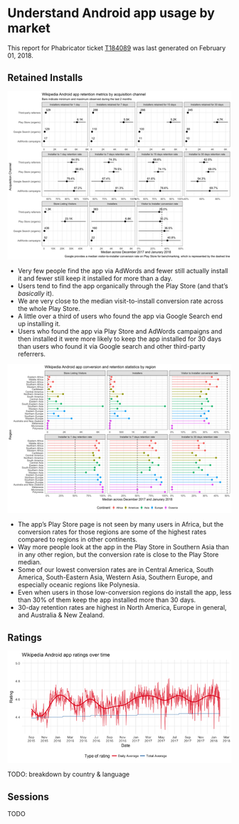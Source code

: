 Understand Android app usage by market
================

This report for Phabricator ticket
[T184089](https://phabricator.wikimedia.org/T184089) was last generated
on February 01, 2018.

## Retained Installs

![](README_files/figure-gfm/retained_channels-1.png)<!-- -->

  - Very few people find the app via AdWords and fewer still actually
    install it and fewer still keep it installed for more than a day.
  - Users tend to find the app organically through the Play Store (and
    that’s *basically* it).
  - We are very close to the median visit-to-install conversion rate
    across the whole Play Store.
  - A little over a third of users who found the app via Google Search
    end up installing it.
  - Users who found the app via Play Store and AdWords campaigns and
    then installed it were more likely to keep the app installed for 30
    days than users who found it via Google search and other third-party
    referrers.

![](README_files/figure-gfm/retained_region-1.png)<!-- -->

  - The app’s Play Store page is not seen by many users in Africa, but
    the conversion rates for those regions are some of the highest rates
    compared to regions in other continents.
  - Way more people look at the app in the Play Store in Southern Asia
    than in any other region, but the conversion rate is close to the
    Play Store median.
  - Some of our lowest conversion rates are in Central America, South
    America, South-Eastern Asia, Western Asia, Southern Europe, and
    especially oceanic regions like Polynesia.
  - Even when users in those low-conversion regions do install the app,
    less than 30% of them keep the app installed more than 30 days.
  - 30-day retention rates are highest in North America, Europe in
    general, and Australia & New Zealand.

## Ratings

![](README_files/figure-gfm/ratings_summary-1.png)<!-- -->

TODO: breakdown by country & language

## Sessions

TODO
